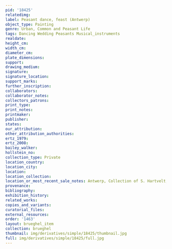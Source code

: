 ```yaml
---
pid: '18425'
relatedimg: 
label: Peasant dance, feast (Antwerp)
object_type: Painting
genre: Urban, Common and Peasant Life
tags: Dancing Wedding Peasants Musical_instruments
realdate: 
height_cm: 
width_cm: 
diameter_cm: 
plate_dimensions: 
support: 
drawing_medium: 
signature: 
signature_location: 
support_marks: 
further_inscription: 
collaborators: 
collaborator_notes: 
collectors_patrons: 
print_type: 
print_notes: 
printmaker: 
publisher: 
states: 
our_attribution: 
other_attribution_authorities: 
ertz_1979: 
ertz_2008: 
bailey_walker: 
hollstein_no: 
collection_type: Private
location_country: 
location_city: 
location: 
location_collection: 
location_or_most_recent_sale_notes: Antwerp, Collection of S. Hartvelt, no. 2660
provenance: 
bibliography: 
exhibition_history: 
related_works: 
copies_and_variants: 
curatorial_files: 
external_resources: 
order: '1463'
layout: brueghel_item
collection: brueghel
thumbnail: img/derivatives/simple/18425/thumbnail.jpg
full: img/derivatives/simple/18425/full.jpg
---
```


